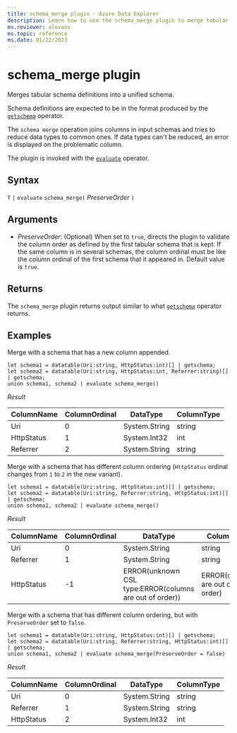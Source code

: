 ```yaml
---
title: schema_merge plugin - Azure Data Explorer
description: Learn how to use the schema_merge plugin to merge tabular schema definitions into a unified schema.
ms.reviewer: alexans
ms.topic: reference
ms.date: 01/22/2023
---
```

# schema_merge plugin

Merges tabular schema definitions into a unified schema.

Schema definitions are expected to be in the format produced by the [`getschema`](./getschemaoperator.md) operator.

The `schema merge` operation joins columns in input schemas and tries to reduce
data types to common ones. If data types can't be reduced, an error is displayed on the problematic column.

The plugin is invoked with the [`evaluate`](evaluateoperator.md) operator.

## Syntax

`T` `|` `evaluate` `schema_merge(` *PreserveOrder* `)`

## Arguments

* *PreserveOrder*: (Optional) When set to `true`, directs the plugin to validate the column order as defined by the first tabular schema that is kept. If the same column is in several schemas, the column ordinal must be like the column ordinal of the first schema that it appeared in. Default value is `true`.

## Returns

The `schema_merge` plugin returns output similar to what [`getschema`](./getschemaoperator.md) operator returns.

## Examples

Merge with a schema that has a new column appended.

```kusto
let schema1 = datatable(Uri:string, HttpStatus:int)[] | getschema;
let schema2 = datatable(Uri:string, HttpStatus:int, Referrer:string)[] | getschema;
union schema1, schema2 | evaluate schema_merge()
```

*Result*

|ColumnName | ColumnOrdinal | DataType | ColumnType|
|---|---|---|---|
|Uri|0|System.String|string|
|HttpStatus|1|System.Int32|int|
|Referrer|2|System.String|string|

Merge with a schema that has different column ordering (`HttpStatus` ordinal changes from `1` to `2` in the new variant).

```kusto
let schema1 = datatable(Uri:string, HttpStatus:int)[] | getschema;
let schema2 = datatable(Uri:string, Referrer:string, HttpStatus:int)[] | getschema;
union schema1, schema2 | evaluate schema_merge()
```

*Result*

|ColumnName | ColumnOrdinal | DataType | ColumnType|
|---|---|---|---|
|Uri|0|System.String|string|
|Referrer|1|System.String|string|
|HttpStatus|-1|ERROR(unknown CSL type:ERROR(columns are out of order))|ERROR(columns are out of order)|

Merge with a schema that has different column ordering, but with `PreserveOrder` set to `false`.

```kusto
let schema1 = datatable(Uri:string, HttpStatus:int)[] | getschema;
let schema2 = datatable(Uri:string, Referrer:string, HttpStatus:int)[] | getschema;
union schema1, schema2 | evaluate schema_merge(PreserveOrder = false)
```

*Result*

|ColumnName | ColumnOrdinal | DataType | ColumnType|
|---|---|---|---|
|Uri|0|System.String|string
|Referrer|1|System.String|string
|HttpStatus|2|System.Int32|int|
